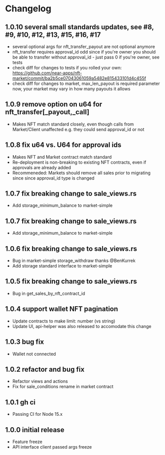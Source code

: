 # Changelog

## 1.0.10 several small standards updates, see #8, #9, #10, #12, #13, #15, #16, #17

- several optional args for nft_transfer_payout are not optional anymore
- nft_transfer requires approval_id
odd since if you're owner you should be able to transfer without approval_id - just pass 0 if you're owner, see tests
- check diff for changes to tests if you rolled your own: https://github.com/near-apps/nft-market/commit/ba2b5ce07043061059a5482e815433101d4c455f
- check diff for changes to market, max_len_payout is required parameter now, your market may vary in how many payouts it allows

## 1.0.9 remove option on u64 for nft_transfer[_payout,_call]

- Makes NFT match standard closely, even though calls from Market/Client unaffected e.g. they could send approval_id or not

## 1.0.8 fix u64 vs. U64 for approval ids

- Makes NFT and Market contract match standard
- Re-deployment is non-breaking to existing NFT contracts, even if approvals are already added
- Recommeneded: Markets should remove all sales prior to migrating since since approval_id type is changed

## 1.0.7 fix breaking change to sale_views.rs

- Add storage_minimum_balance to market-simple 

## 1.0.7 fix breaking change to sale_views.rs

- Add storage_minimum_balance to market-simple 

## 1.0.6 fix breaking change to sale_views.rs

- Bug in market-simple storage_withdraw thanks @BenKurrek
- Add storage standard interface to market-simple 

## 1.0.5 fix breaking change to sale_views.rs

- Bug in get_sales_by_nft_contract_id

## 1.0.4 support wallet NFT pagination

- Update contracts to make limit: number (vs string)
- Update UI, api-helper was also released to accomodate this change

## 1.0.3 bug fix

- Wallet not connected

## 1.0.2 refactor and bug fix

- Refactor views and actions
- Fix for sale_conditions rename in market contract

## 1.0.1 gh ci

- Passing CI for Node 15.x

## 1.0.0 initial release

- Feature freeze
- API interface client passed args freeze
